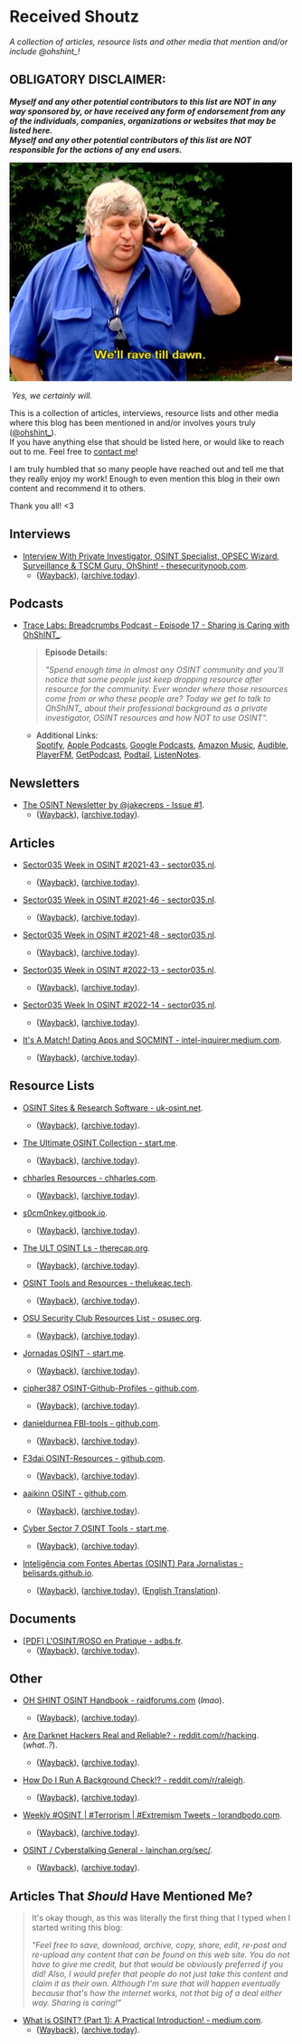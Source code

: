 # **Received Shoutz**

*A collection of articles, resource lists and other media that mention and/or include @ohshint_!*

## **OBLIGATORY DISCLAIMER:**

***Myself and any other potential contributors to this list are NOT in any way sponsored by, or have received any form of endorsement from any of the individuals, companies, organizations or websites that may be listed here.  
Myself and any other potential contributors of this list are NOT responsible for the actions of any end users.***

![img](Images/donvito-well-rave-till-dawn.jpg)

​								*Yes, we certainly will.*



This is a collection of articles, interviews, resource lists and other media where this blog has been mentioned in and/or involves yours truly ([@ohshint_](https://twitter.com/ohshint_)).  
If you have anything else that should be listed here, or would like to reach out to me. Feel free to [contact me](https://ohshint.gitbook.io/oh-shint-its-a-blog/contact)!

I am truly humbled that so many people have reached out and tell me that they really enjoy my work! Enough to even mention this blog in their own content and recommend it to others. 

Thank you all! <3




## **Interviews**

- [Interview With Private Investigator, OSINT Specialist, OPSEC Wizard, Surveillance & TSCM Guru, OhShint! - thesecuritynoob.com](https://thesecuritynoob.com/interviews/interview-with-private-investigator-osint-specialist-opsec-wizard-surveillance-tscm-guru-ohshint/). 
  - ([Wayback](https://web.archive.org/web/20220319050135/https://thesecuritynoob.com/interviews/interview-with-private-investigator-osint-specialist-opsec-wizard-surveillance-tscm-guru-ohshint/)), ([archive.today](https://archive.ph/2TOgk)).



## **Podcasts**

- [Trace Labs: Breadcrumbs Podcast - Episode 17 - Sharing is Caring with OhShINT_](https://share.transistor.fm/s/34384522).

  > **Episode Details:**
  >
  > *"Spend enough time in almost any OSINT community and you'll notice that some people just keep dropping resource after resource for the community. Ever wonder where those resources come from or who these people are? Today we get to talk to OhShINT_ about their professional background as a private investigator, OSINT resources and how NOT to use OSINT".*

  - Additional Links:  
    [Spotify](https://open.spotify.com/episode/73MACiX3i66VRxDNkSJDO2?si=LtBxQWnLSi2Yj7ViLvjBzQ), [Apple Podcasts](https://podcasts.apple.com/us/podcast/episode-17-sharing-is-caring-with-ohshint/id1542092539?i=1000553390337), [Google Podcasts](https://podcasts.google.com/feed/aHR0cHM6Ly9mZWVkcy50cmFuc2lzdG9yLmZtL2JyZWFkY3J1bWJzLWJ5LXRyYWNlLWxhYnM=), [Amazon Music](https://music.amazon.com/podcasts/5f87ed05-3b1a-4953-bae2-7b844b505f0c/episodes/182fb0b3-dede-4f3b-b502-b6c3e4edc1fc/breadcrumbs-by-trace-labs-episode-17---sharing-is-caring-with-ohshint), [Audible](https://www.audible.ca/pd/Episode-17-Sharing-is-Caring-with-OhShINT-Podcast/B09V4G837C), [PlayerFM](https://player.fm/series/breadcrumbs-by-trace-labs/episode-17-sharing-is-caring-with-ohshint), [GetPodcast](https://getpodcast.com/at/podcast/breadcrumbs-by-trace-labs/episode-17-sharing-is-caring-with-ohshint_d9388ac02d), [Podtail](https://podtail.com/en/podcast/breadcrumbs-by-trace-labs/), [ListenNotes](https://www.listennotes.com/podcasts/breadcrumbs-by/episode-17-sharing-is-caring-jghX_8VYomb/).

  

## **Newsletters**

- [The OSINT Newsletter by @jakecreps - Issue #1](http://osintnewsletter.com/issues/the-osint-newsletter-issue-1-839997).
  - ([Wayback](https://web.archive.org/web/20220221105918/http://osintnewsletter.com/issues/the-osint-newsletter-issue-1-839997)), ([archive.today](https://archive.ph/RE8Rg)).

  

## **Articles**

- [Sector035 Week in OSINT #2021-43 - sector035.nl](https://sector035.nl/articles/2021-43).
  - ([Wayback](https://web.archive.org/web/20211108092538/https://sector035.nl/articles/2021-43)), ([archive.today](https://archive.ph/85Msq)).

- [Sector035 Week in OSINT #2021-46 - sector035.nl](https://sector035.nl/articles/2021-46).
  - ([Wayback](https://web.archive.org/web/20211129113257/https://sector035.nl/articles/2021-46)), ([archive.today](https://archive.ph/CzDIB)).

- [Sector035 Week in OSINT #2021-48 - sector035.nl](https://sector035.nl/articles/2021-48).
  - ([Wayback](https://web.archive.org/web/20211213070442/https://sector035.nl/articles/2021-48)), ([archive.today](https://archive.ph/hkF0w)).

- [Sector035 Week in OSINT #2022-13 - sector035.nl](https://sector035.nl/articles/2022-13). 
  - ([Wayback](https://web.archive.org/web/20220404060107/https://sector035.nl/articles/2022-13)), ([archive.today](https://archive.ph/clV6h)).

- [Sector035 Week In OSINT #2022-14 - sector035.nl](https://sector035.nl/articles/2022-14). 
  - ([Wayback](http://web.archive.org/web/20220411093354/https://sector035.nl/articles/2022-14)), ([archive.today](https://archive.ph/2EsEo)).

- [It's A Match! Dating Apps and SOCMINT - intel-inquirer.medium.com](https://intel-inquirer.medium.com/its-a-match-dating-apps-and-socmint-2c05c44e9590).
  - ([Wayback](https://web.archive.org/web/20220408000410/https://intel-inquirer.medium.com/its-a-match-dating-apps-and-socmint-2c05c44e9590)), ([archive.today](https://archive.ph/HzyM2)).

  

## **Resource Lists**

- [OSINT Sites & Research Software - uk-osint.net](https://uk-osint.net/osintsoftware.html).
  - ([Wayback](https://web.archive.org/web/20220211071534/https://uk-osint.net/osintsoftware.html)), ([archive.today](https://archive.ph/rTtkr)).

- [The Ultimate OSINT Collection - start.me](https://start.me/p/DPYPMz/the-ultimate-osint-collection).  
  - ([Wayback](https://web.archive.org/web/20220326041030/https://start.me/p/DPYPMz/the-ultimate-osint-collection)), ([archive.today](https://archive.ph/M3OYb)).

- [chharles Resources - chharles.com](https://chharles.com/resources/).
  - ([Wayback](https://web.archive.org/web/20220211065555/https://chharles.com/resources/)), ([archive.today](https://archive.ph/gRgoD)).

- [s0cm0nkey.gitbook.io](https://s0cm0nkey.gitbook.io/s0cm0nkeys-security-reference-guide/cyber-intelligence/osint).
  - ([Wayback](https://web.archive.org/web/20220324052228/https://s0cm0nkey.gitbook.io/s0cm0nkeys-security-reference-guide/cyber-intelligence/osint)), ([archive.today](https://archive.ph/rKZwO)).

- [The ULT OSINT Ls - therecap.org](https://therecap.org/the-ultimate-osint/).
  - ([Wayback](https://web.archive.org/web/20220113033811/https://therecap.org/the-ultimate-osint/)), ([archive.today](https://archive.ph/Oah24)).

- [OSINT Tools and Resources - thelukeac.tech](https://thelukeac.tech/?page_id=97).
  - ([Wayback](https://web.archive.org/web/20220221104526/https://thelukeac.tech/?page_id=97)), ([archive.today](https://archive.ph/WHW5k)).

- [OSU Security Club Resources List - osusec.org](https://www.osusec.org/resources/).
  - ([Wayback](https://web.archive.org/web/20220211072055/https://www.osusec.org/resources/)), ([archive.today](https://archive.ph/Us8a7)).

- [Jornadas OSINT - start.me](https://start.me/p/BnBb5v/jornadas-osint).
  - ([Wayback](https://web.archive.org/web/20211215030931/https://start.me/p/BnBb5v/jornadas-osint)), ([archive.today](https://archive.ph/TfDon)).

- [cipher387 OSINT-Github-Profiles - github.com](https://github.com/cipher387/OSINT-Github-profiles).
  - ([Wayback](https://web.archive.org/web/20220324120449/https://github.com/cipher387/OSINT-Github-profiles)), ([archive.today](https://archive.ph/Zo7ug)).

- [danieldurnea FBI-tools - github.com](https://github.com/danieldurnea/FBI-tools).  
  - ([Wayback](https://web.archive.org/web/20220322042036/https://github.com/danieldurnea/FBI-tools)),  ([archive.today](https://archive.ph/NopHd)).

- [F3dai OSINT-Resources - github.com](https://github.com/F3dai/OSINT-Resources).  
  - ([Wayback](https://web.archive.org/web/20220328050302/https://github.com/F3dai/OSINT-Resources)), ([archive.today](https://archive.ph/OBzkU)).

- [aaikinn OSINT - github.com](https://github.com/aaiknn/OSINT).  
  - ([Wayback](https://web.archive.org/web/20220326034341/https://github.com/aaiknn/OSINT)), ([archive.today](https://archive.ph/JpGcG)).

- [Cyber Sector 7 OSINT Tools - start.me](https://start.me/p/eke9a5/cyber-sector-7-osint-tools).
  - ([Wayback](https://web.archive.org/web/20220327001639/https://start.me/p/eke9a5/cyber-sector-7-osint-tools)), ([archive.today](https://archive.ph/2wg7n)).

- [Inteligência com Fontes Abertas (OSINT) Para Jornalistas - belisards.github.io](https://belisards.github.io/osint/). 
  - ([Wayback](https://web.archive.org/web/20220408020749/https://belisards.github.io/osint/)), ([archive.today](https://archive.ph/Cqvvi)), ([English Translation](https://belisards-github-io.translate.goog/osint/?_x_tr_sl=auto&_x_tr_tl=en&_x_tr_hl=en&_x_tr_pto=wapp)).

  

## **Documents**

- [[PDF] L'OSINT/ROSO en Pratique - adbs.fr](https://www.adbs.fr/sites/default/files/documents/conference_adbs_-serge_courrier_-_osint_en_pratique_2021_0.pdf).
  - ([Wayback](https://web.archive.org/web/20220324055345/https://www.adbs.fr/sites/default/files/documents/conference_adbs_-serge_courrier_-_osint_en_pratique_2021_0.pdf)), ([archive.today](https://archive.ph/Xjz9v)).

  

## **Other**

- [OH SHINT OSINT Handbook - raidforums.com](https://raidforums.com/Thread-OH-SHINT-OSINT-Handbook) (*lmao*).
  - ([Wayback](https://web.archive.org/web/20220221105142/https://raidforums.com/Thread-OH-SHINT-OSINT-Handbook)), ([archive.today](https://archive.ph/MHU8B)).

- [Are Darknet Hackers Real and Reliable? - reddit.com/r/hacking](https://www.reddit.com/r/hacking/comments/sr30fs/are_darknet_hackers_real_and_reliable/). (*what..?*). 
  - ([Wayback](https://web.archive.org/web/20220326032841/https://www.reddit.com/r/hacking/comments/sr30fs/are_darknet_hackers_real_and_reliable/)), ([archive.today](https://archive.ph/Dde4I)).

- [How Do I Run A Background Check!? - reddit.com/r/raleigh](https://www.reddit.com/r/raleigh/comments/ttf3n0/how_do_i_run_a_background_check/).
  - ([Wayback](https://web.archive.org/web/20220403191837/https://www.reddit.com/r/raleigh/comments/ttf3n0/how_do_i_run_a_background_check/)), ([archive.today](https://archive.ph/QDCQd)).

- [Weekly #OSINT | #Terrorism | #Extremism Tweets - lorandbodo.com](https://lorandbodo.com/weekly-tweets/osint-terrorism-extremism/20).  
  - ([Wayback](https://web.archive.org/web/20220326033838/https://lorandbodo.com/weekly-tweets/osint-terrorism-extremism/20)), ([archive.today](https://archive.ph/UR4KM)).

- [OSINT / Cyberstalking General - lainchan.org/sec/](https://www.lainchan.org/sec/res/12162.html).  
  - ([Wayback](https://web.archive.org/web/20220404022733/https://www.lainchan.org/sec/res/12162.html)), ([archive.today](https://archive.ph/VlbbL)).

  

## **Articles That *Should* Have Mentioned Me?**

> It's okay though, as this was literally the first thing that I typed when I started writing this blog:
>
> *"Feel free to save, download, archive, copy, share, edit, re-post and re-upload any content that can be found on this web site. You do not have to give me credit, but that would be obviously preferred if you did! Also, I would prefer that people do not just take this content and claim it as their own. Although I'm sure that will happen eventually because that's how the internet works, not that big of a deal either way. Sharing is caring!"*

- [What is OSINT? (Part 1): A Practical Introduction! - medium.com](https://roddytech.medium.com/what-is-osint-part-1-a-practical-introduction-bf46751289c).  
  - ([Wayback](https://web.archive.org/web/20220326035101/https://roddytech.medium.com/what-is-osint-part-1-a-practical-introduction-bf46751289c)), ([archive.today](https://archive.ph/MHYAl)).
